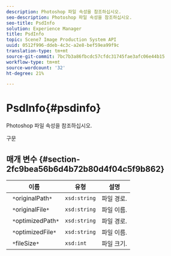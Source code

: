 ```yaml
---
description: Photoshop 파일 속성을 참조하십시오.
seo-description: Photoshop 파일 속성을 참조하십시오.
seo-title: PsdInfo
solution: Experience Manager
title: PsdInfo
topic: Scene7 Image Production System API
uuid: 0512f996-ddeb-4c3c-a2e8-bef59ea99f9c
translation-type: tm+mt
source-git-commit: 7bc7b3a86fbcdc57cfdc31745fae3afc06e44b15
workflow-type: tm+mt
source-wordcount: '32'
ht-degree: 21%

---
```



# PsdInfo{#psdinfo}

Photoshop 파일 속성을 참조하십시오.

구문

## 매개 변수 {#section-2fc9bea56b6d4b72b80d4f04c5f9b862}

| 이름 | 유형 | 설명 |
|---|---|---|
| ` *`originalPath`*` | `xsd:string` | 파일 경로. |
| ` *`originalFile`*` | `xsd:string` | 파일 이름. |
| ` *`optimizedPath`*` | `xsd:string` | 파일 경로. |
| ` *`optimizedFile`*` | `xsd:string` | 파일 이름. |
| ` *`fileSize`*` | `xsd:int` | 파일 크기. |

